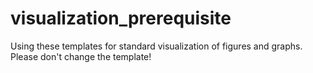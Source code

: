# visualization_prerequisite
Using these templates for standard visualization of figures and graphs. Please don't change the template!
